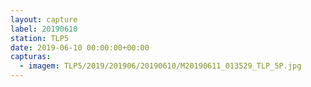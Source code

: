 ```yaml
---
layout: capture
label: 20190610
station: TLP5
date: 2019-06-10 00:00:00+00:00
capturas:
  - imagem: TLP5/2019/201906/20190610/M20190611_013529_TLP_5P.jpg
---
```

